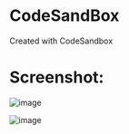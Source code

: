 # CodeSandBox
Created with CodeSandbox

# Screenshot:
![image](https://user-images.githubusercontent.com/40734291/160811135-01afdd12-82eb-4c6d-942b-d84627a497f2.png)

![image](https://user-images.githubusercontent.com/40734291/160811336-e3559208-bc42-4f43-981e-70b4b7ae5dbe.png)


